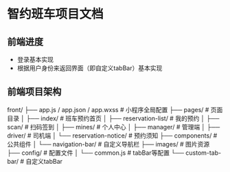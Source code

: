 # 智约班车项目文档
## 前端进度
- 登录基本实现
- 根据用户身份来返回界面（即自定义tabBar）基本实现
  
## 前端项目架构
front/
  ├── app.js / app.json / app.wxss         # 小程序全局配置
  ├── pages/                               # 页面目录
  │   ├── index/                           # 班车预约首页
  │   ├── reservation-list/                # 我的预约
  │   ├── scan/                            # 扫码签到
  │   ├── mines/                           # 个人中心
  │   ├── manager/                         # 管理端
  │   ├── driver/                          # 司机端
  │   └── reservation-notice/              # 预约须知
  ├── components/                          # 公共组件
  │   └── navigation-bar/                  # 自定义导航栏
  ├── images/                              # 图片资源
  ├── config/                              # 配置文件
  │   └── common.js                        # tabBar等配置
  └── custom-tab-bar/                      # 自定义tabBar